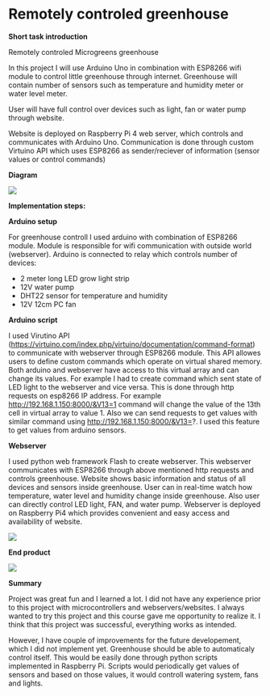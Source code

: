# Remotely controled greenhouse

**Short task introduction**

Remotely controled Microgreens greenhouse

In this project I will use Arduino Uno in combination with ESP8266 wifi module to control little greenhouse through internet.
Greenhouse will contain number of sensors such as temperature and humidity meter or water level meter.

User will have full control over devices such as light, fan or water pump through website.


Website is deployed on Raspberry Pi 4 web server, which controls and communicates with Arduino Uno. Communication is done through custom Virtuino API which uses ESP8266 as sender/reciever of information (sensor values or control commands)


**Diagram**

![](photo/IOT_diagram.jpg?raw=true)

**Implementation steps:**

**Arduino setup**

For greenhouse controll I used arduino with combination of ESP8266 module.
Module is responsible for wifi communication with outside world (webserver).
Arduino is connected to relay which controls number of devices:
- 2 meter long LED grow light strip
- 12V water pump
- DHT22 sensor for temperature and humidity
- 12V 12cm PC fan


**Arduino script**

I used Virutino API (https://virtuino.com/index.php/virtuino/documentation/command-format) to communicate with webserver through ESP8266 module.
This API allowes users to define custom commands which operate on virtual shared memory.
Both arduino and webserver have access to this virtual array and can change its values.
For example I had to create command which sent state of LED light to the webserver and vice versa. This is done through http requests on esp8266 IP address. For example http://192.168.1.150:8000/&V13=1 command will change the value of the 13th cell in 
virtual array to value 1. Also we can send requests to get values with similar command using http://192.168.1.150:8000/&V13=?. I used this feature to get values from arduino sensors.


**Webserver**

I used python web framework Flash to create webserver. This webserver communicates with ESP8266 through above mentioned http requests and controls greenhouse. Website shows basic information and status of all devices and sensors inside greenhouse.
User can in real-time watch how temperature, water level and humidity change inside greenhouse. Also user can directly control LED light, FAN, and water pump.
Webserver is deployed on Raspberry Pi4 which provides convenient and easy access and availability of website.


![](photo/101475753_770547376814142_5626731590999605248_n.png?raw=true)

**End product**

![](photo/101638921_863141467496363_5220154151215824896_n.jpg?raw=true)

**Summary**

Project was great fun and I learned a lot. I did not have any experience prior to this project with microcontrollers and webservers/websites. I always wanted to try this project and this course gave me opportunity to realize it.
I think that this project was successful, everything works as intended. 

However, I have couple of improvements for the future developement, which I did not implement yet.
Greenhouse should be able to automaticaly control itself. This would be easily done through python scripts implemented in Raspberry Pi.
Scripts would periodically get values of sensors and based on those values, it would controll watering system, fans and lights.




